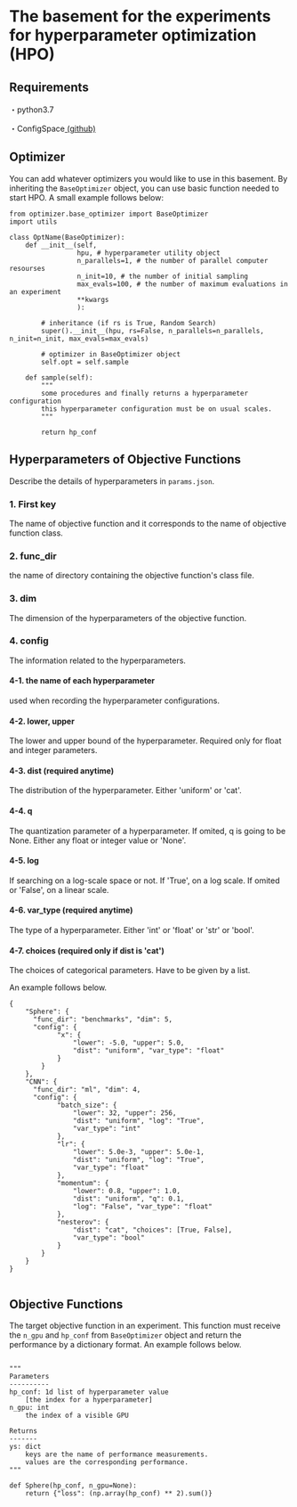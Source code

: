 # The basement for the experiments for hyperparameter optimization (HPO)

## Requirements
・python3.7

・ConfigSpace[ (github)](https://github.com/automl/ConfigSpace)

## Optimizer
You can add whatever optimizers you would like to use in this basement.
By inheriting the `BaseOptimizer` object, you can use basic function needed to start HPO. 
A small example follows below:

```
from optimizer.base_optimizer import BaseOptimizer
import utils

class OptName(BaseOptimizer):
    def __init__(self,
                 hpu, # hyperparameter utility object 
                 n_parallels=1, # the number of parallel computer resourses
                 n_init=10, # the number of initial sampling
                 max_evals=100, # the number of maximum evaluations in an experiment
                 **kwargs
                 ):

        # inheritance (if rs is True, Random Search)
        super().__init__(hpu, rs=False, n_parallels=n_parallels, n_init=n_init, max_evals=max_evals)

        # optimizer in BaseOptimizer object
        self.opt = self.sample
    
    def sample(self):
        """
        some procedures and finally returns a hyperparameter configuration
        this hyperparameter configuration must be on usual scales. 
        """

        return hp_conf
```

## Hyperparameters of Objective Functions
Describe the details of hyperparameters in `params.json`.

### 1. First key

The name of objective function and it corresponds to the name of objective function class. 

### 2. func_dir

the name of directory containing the objective function's class file.

### 3. dim

The dimension of the hyperparameters of the objective function.

### 4. config

The information related to the hyperparameters.

#### 4-1. the name of each hyperparameter

used when recording the hyperparameter configurations.

#### 4-2. lower, upper

The lower and upper bound of the hyperparameter. 
Required only for float and integer parameters.

#### 4-3. dist (required anytime)

The distribution of the hyperparameter. 
Either 'uniform' or 'cat'.

#### 4-4. q

The quantization parameter of a hyperparameter. 
If omited, q is going to be None. 
Either any float or integer value or 'None'.

#### 4-5. log

If searching on a log-scale space or not.
If 'True', on a log scale.
If omited or 'False', on a linear scale. 

#### 4-6. var_type (required anytime)

The type of a hyperparameter.
Either 'int' or 'float' or 'str' or 'bool'.

#### 4-7. choices (required only if dist is 'cat')

The choices of categorical parameters.
Have to be given by a list.

An example follows below.

```
{
    "Sphere": {
      "func_dir": "benchmarks", "dim": 5, 
      "config": {
            "x": {
                "lower": -5.0, "upper": 5.0,
                "dist": "uniform", "var_type": "float"
            }
        }
    },
    "CNN": {
      "func_dir": "ml", "dim": 4, 
      "config": {
            "batch_size": {
                "lower": 32, "upper": 256,
                "dist": "uniform", "log": "True",
                "var_type": "int"
            },
            "lr": {
                "lower": 5.0e-3, "upper": 5.0e-1,
                "dist": "uniform", "log": "True",
                "var_type": "float"
            },
            "momentum": {
                "lower": 0.8, "upper": 1.0,
                "dist": "uniform", "q": 0.1,
                "log": "False", "var_type": "float"
            },
            "nesterov": {
                "dist": "cat", "choices": [True, False],
                "var_type": "bool"
            }
        }
    }
}
  
```

## Objective Functions

The target objective function in an experiment.
This function must receive the `n_gpu` and `hp_conf` from `BaseOptimizer` object and return the performance by a dictionary format.
An example follows below.


```

"""
Parameters
----------
hp_conf: 1d list of hyperparameter value
    [the index for a hyperparameter]
n_gpu: int
    the index of a visible GPU

Returns
-------
ys: dict
    keys are the name of performance measurements.
    values are the corresponding performance.
"""

def Sphere(hp_conf, n_gpu=None):
    return {"loss": (np.array(hp_conf) ** 2).sum()}
```
